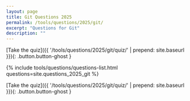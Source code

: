 ```yaml
---
layout: page
title: Git Questions 2025
permalink: /tools/questions/2025/git/
excerpt: "Questions for Git"
description: ""
---
```


[Take the quiz]({{ '/tools/questions/2025/git/quiz/'  | prepend: site.baseurl }}){: .button.button-ghost }

{% include tools/questions/questions-list.html questions=site.questions_2025_git %}

[Take the quiz]({{ '/tools/questions/2025/git/quiz/'  | prepend: site.baseurl }}){: .button.button-ghost }
